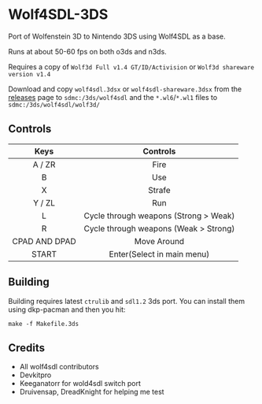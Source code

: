 # Wolf4SDL-3DS

Port of Wolfenstein 3D to Nintendo 3DS using Wolf4SDL as a base.

Runs at about 50-60 fps on both o3ds and n3ds.

Requires a copy of `Wolf3d Full v1.4 GT/ID/Activision` or `Wolf3d shareware version v1.4`

Download and copy `wolf4sdl.3dsx` or `wolf4sdl-shareware.3dsx` from the [releases](https://github.com/hax0kartik/wolf4sdl-3ds/releases/latest) page to `sdmc:/3ds/wolf4sdl` and the `*.wl6`/`*.wl1` files to `sdmc:/3ds/wolf4sdl/wolf3d/`

## Controls
| Keys | Controls |
| :-: |:-:|
| A / ZR | Fire |
| B | Use |
| X | Strafe |
| Y / ZL | Run |
| L | Cycle through weapons (Strong > Weak) |
| R | Cycle through weapons (Weak > Strong) |
| CPAD AND DPAD | Move Around |
| START | Enter(Select in main menu) 

## Building

Building requires latest `ctrulib` and `sdl1.2` 3ds port. You can install them using dkp-pacman
and then you hit:
```
make -f Makefile.3ds
```

## Credits
* All wolf4sdl contributors
* Devkitpro
* Keeganatorr for wold4sdl switch port
* Druivensap, DreadKnight for helping me test